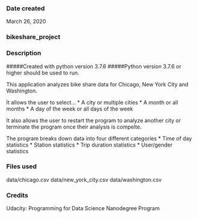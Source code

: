 ### Date created
March 26, 2020

### bikeshare_project

### Description
#####Created with python version 3.7.6
#####Python version 3.7.6 or higher should be used to run.

This application analyzes bike share data for Chicago, New York City and Washington. 

It allows the user to select...
	* A city or multiple cities
	* A month or all months 
	* A day of the week or all days of the week 

It also allows the user to restart the program to analyze another city or terminate the program once their analysis is compelte.


The program breaks down data into four different categories
	* Time of day statistics
	* Station statistics
	* Trip duration statistics
	* User/gender statistics
	
### Files used
data/chicago.csv
data/new_york_city.csv
data/washington.csv

### Credits
Udacity: Programming for Data Science Nanodegree Program


